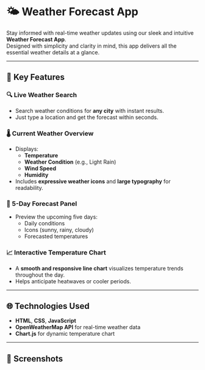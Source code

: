# 🌤️ Weather Forecast App

Stay informed with real-time weather updates using our sleek and intuitive **Weather Forecast App**.  
Designed with simplicity and clarity in mind, this app delivers all the essential weather details at a glance.

---

## 🧭 Key Features

### 🔍 Live Weather Search
- Search weather conditions for **any city** with instant results.
- Just type a location and get the forecast within seconds.

### 🌡️ Current Weather Overview
- Displays:
  - **Temperature**
  - **Weather Condition** (e.g., Light Rain)
  - **Wind Speed**
  - **Humidity**
- Includes **expressive weather icons** and **large typography** for readability.

### 📅 5-Day Forecast Panel
- Preview the upcoming five days:
  - Daily conditions
  - Icons (sunny, rainy, cloudy)
  - Forecasted temperatures

### 📈 Interactive Temperature Chart
- A **smooth and responsive line chart** visualizes temperature trends throughout the day.
- Helps anticipate heatwaves or cooler periods.

---

## 🌐 Technologies Used

- **HTML**, **CSS**, **JavaScript**
- **OpenWeatherMap API** for real-time weather data
- **Chart.js** for dynamic temperature chart

---
## 📸 Screenshots

